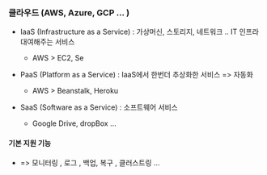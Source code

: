 ### 클라우드 (AWS, Azure, GCP ... )
- IaaS (Infrastructure as a Service)
: 가상머신, 스토리지, 네트워크 .. IT 인프라 대여해주는 서비스
  *  AWS > EC2, Se

- PaaS (Platform as a Service)
: IaaS에서 한번더 추상화한 서비스 => 자동화
  * AWS > Beanstalk, Heroku

- SaaS (Software as a Service)
: 소프트웨어 서비스 
  * Google Drive, dropBox ... 


 #### 기본 지원 기능 
 -  => 모니터링 , 로그 , 백업, 복구 , 클러스트링 ... 
